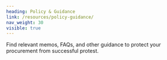 ```yaml
---
heading: Policy & Guidance
link: /resources/policy-guidance/
nav_weight: 30
visible: true
---
```


Find relevant memos, FAQs, and other guidance to protect your procurement from successful protest.
